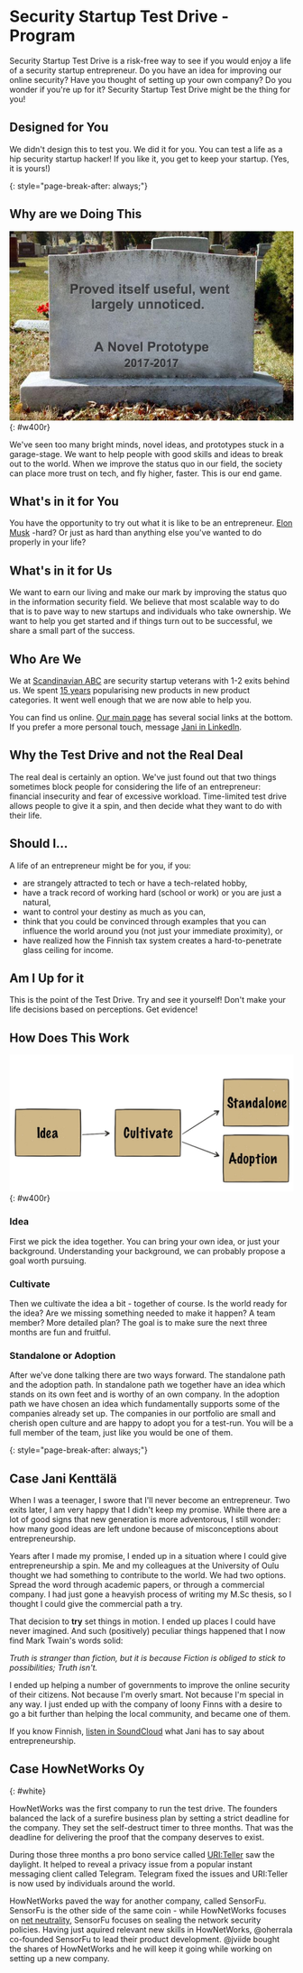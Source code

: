 ---
---
<!-- markdownlint-disable MD041-->
<!-- markdownlint-disable MD033-->
<!-- markdownlint-disable MD026-->

# Security Startup Test Drive -Program

Security Startup Test Drive is a risk-free way to see if you would enjoy a life
of a security startup entrepreneur. Do you have an idea for improving our online
security? Have you thought of setting up your own company? Do you wonder if
you're up for it? Security Startup Test Drive might be the thing for you!

## Designed for You

We didn't design this to test you. We did it for you. You can test a life as a
hip security startup hacker! If you like it, you get to keep your startup. (Yes,
it is yours!)

{: style="page-break-after: always;"}

## Why are we Doing This

![Prototype](img/prototype.jpg){: #w400r}

We've seen too many bright minds, novel ideas, and prototypes stuck in a
garage-stage. We want to help people with good skills and ideas to break out to
the world. When we improve the status quo in our field, the society can place
more trust on tech, and fly higher, faster. This is our end game.

## What's in it for You

You have the opportunity to try out what it is like to be an entrepreneur. [Elon
Musk](https://en.wikipedia.org/wiki/Elon_Musk) -hard? Or just as hard than
anything else you've wanted to do properly in your life?

## What's in it for Us

We want to earn our living and make our mark by improving the status quo in the
information security field. We believe that most scalable way to do that is to
pave way to new startups and individuals who take ownership. We want to help you
get started and if things turn out to be successful, we share a small part of
the success.
<div markdown="1" class="container bg-dark">

## Who Are We

We at [Scandinavian ABC](http://www.scanabc.com/) are security startup veterans with 1-2
exits behind us. We spent [15 years](https://en.wikipedia.org/wiki/Codenomicon)
popularising new products in new product categories. It went well enough that we are
now able to help you.

You can find us online. [Our main page](http://www.scanabc.com/) has
several social links at the bottom. If you prefer a more personal touch, message
[Jani in LinkedIn](https://www.linkedin.com/in/janikenttala/).

## Why the Test Drive and not the Real Deal

The real deal is certainly an option. We've just found out that two things
sometimes block people for considering the life of an entrepreneur: financial
insecurity and fear of excessive workload. Time-limited test drive allows people
to give it a spin, and then decide what they want to do with their life.

## Should I...

A life of an entrepreneur might be for you, if you:

* are strangely attracted to tech or have a tech-related hobby,
* have a track record of working hard (school or work) or you are just a
  natural,
* want to control your destiny as much as you can,
* think that you could be convinced through examples that you can influence the
  world around you (not just your immediate proximity), or
* have realized how the Finnish tax system creates
  a hard-to-penetrate glass ceiling for income.

## Am I Up for it

This is the point of the Test Drive. Try and see it yourself! Don't make your
life decisions based on perceptions. Get evidence!
</div>

<div markdown="1" class="container">

## How Does This Work

![Flow](img/idea.jpg){: #w400r}

### Idea

First we pick the idea together. You can bring your own idea, or just your
background. Understanding your background, we can probably propose a goal worth
pursuing.

### Cultivate

Then we cultivate the idea a bit - together of course. Is the world ready for
the idea? Are we missing something needed to make it happen? A team member? More
detailed plan? The goal is to make sure the next three months are fun and
fruitful.

### Standalone or Adoption

After we've done talking there are two ways forward. The standalone path and the
adoption path. In standalone path we together have an idea which stands on its
own feet and is worthy of an own company. In the adoption path we have chosen an
idea which fundamentally supports some of the companies already set up. The
companies in our portfolio are small and cherish open culture and are happy to
adopt you for a test-run. You will be a full member of the team, just like you
would be one of them.
</div>

{: style="page-break-after: always;"}

<div markdown="1" class="container bg-jani">

## Case Jani Kenttälä

When I was a teenager, I swore that I'll never become an entrepreneur. Two exits
later, I am very happy that I didn't keep my promise. While there are a lot of
good signs that new generation is more adventorous, I still wonder: how many
good ideas are left undone because of misconceptions about entrepreneurship.

Years after I made my promise, I ended up in a situation where I could give
entrepreneurship a spin. Me and my colleagues at the University of Oulu thought
we had something to contribute to the world. We had two options. Spread the word
through academic papers, or through a commercial company. I had just gone a
heavyish process of writing my M.Sc thesis, so I thought I could give the
commercial path a try.

That decision to **try** set things in motion. I ended up places I could have
never imagined. And such (positively) peculiar things happened that I now find
Mark Twain's words solid:

*Truth is stranger than fiction, but it is because Fiction is obliged to stick
to possibilities; Truth isn't.*

I ended up helping a number of governments to improve the online security of
their citizens. Not because I'm overly smart. Not because I'm special in any
way. I just ended up with the company of loony Finns with a desire to go a bit
further than helping the local community, and became one of them.

If you know Finnish, [listen in SoundCloud](https://soundcloud.com/user-400350533/rattoradio-haastattelu-ouspg-open-ja-startup-test-drive)
what Jani has to say about entrepreneurship.

</div>

<div markdown="1" class="container bg-hownetworks">

<!-- markdownlint-disable MD022-->

## Case HowNetWorks Oy
{: #white}

<!-- markdownlint-enable MD022-->

HowNetWorks was the first company to run the test drive. The founders balanced
the lack of a surefire business plan by setting a strict deadline for the
company. They set the self-destruct timer to three months. That was the deadline
for delivering the proof that the company deserves to exist.

During those three months a pro bono service called
[URI:Teller](https://uriteller.io/) saw the daylight. It helped to reveal a
privacy issue from a popular instant messaging client called Telegram. Telegram
fixed the issues and URI:Teller is now used by individuals around the world.

HowNetWorks paved the way for another company, called SensorFu. SensorFu is the
other side of the same coin -  while HowNetWorks focuses on [net
neutrality](https://en.wikipedia.org/wiki/Net_neutrality), SensorFu focuses on
sealing the network security policies. Having just aquired relevant new skills
in HowNetWorks, @oherrala co-founded SensorFu to lead their product development.
@jviide bought the shares of HowNetWorks and he will keep it going while working
on setting up a new company.

</div>

<!-- markdownlint-enable MD041-->
<!-- markdownlint-enable MD033-->
<!-- markdownlint-enable MD026-->
